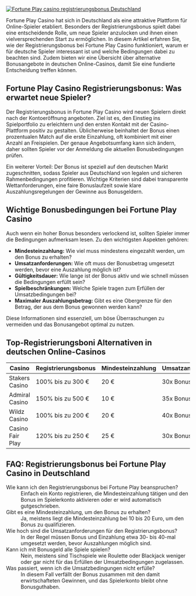 [![Fortune Play casino registrierungsbonus Deutschland](https://123-caf.pages.dev/gitsignup.png)](https://vrmoo.ru/Bt82HjjY)

<p>Fortune Play Casino hat sich in Deutschland als eine attraktive Plattform für Online-Spieler etabliert. Besonders der Registrierungsbonus spielt dabei eine entscheidende Rolle, um neue Spieler anzulocken und ihnen einen vielversprechenden Start zu ermöglichen. In diesem Artikel erfahren Sie, wie der Registrierungsbonus bei Fortune Play Casino funktioniert, warum er für deutsche Spieler interessant ist und welche Bedingungen dabei zu beachten sind. Zudem bieten wir eine Übersicht über alternative Bonusangebote in deutschen Online-Casinos, damit Sie eine fundierte Entscheidung treffen können.</p>  <h2>Fortune Play Casino Registrierungsbonus: Was erwartet neue Spieler?</h2> <p>Der Registrierungsbonus in Fortune Play Casino wird neuen Spielern direkt nach der Kontoeröffnung angeboten. Ziel ist es, den Einstieg ins Spielportfolio zu erleichtern und den ersten Kontakt mit der Casino-Plattform positiv zu gestalten. Üblicherweise beinhaltet der Bonus einen prozentualen Match auf die erste Einzahlung, oft kombiniert mit einer Anzahl an Freispielen. Der genaue Angebotsumfang kann sich ändern, daher sollten Spieler vor der Anmeldung die aktuellen Bonusbedingungen prüfen.</p> <p>Ein weiterer Vorteil: Der Bonus ist speziell auf den deutschen Markt zugeschnitten, sodass Spieler aus Deutschland von legalen und sicheren Rahmenbedingungen profitieren. Wichtige Kriterien sind dabei transparente Wettanforderungen, eine faire Bonuslaufzeit sowie klare Auszahlungsregelungen der Gewinne aus Bonusgeldern.</p>  <h2>Wichtige Bonusbedingungen bei Fortune Play Casino</h2> <p>Auch wenn ein hoher Bonus besonders verlockend ist, sollten Spieler immer die Bedingungen aufmerksam lesen. Zu den wichtigsten Aspekten gehören:</p> <ul>   <li><strong>Mindesteinzahlung:</strong> Wie viel muss mindestens eingezahlt werden, um den Bonus zu erhalten?</li>   <li><strong>Umsatzanforderungen:</strong> Wie oft muss der Bonusbetrag umgesetzt werden, bevor eine Auszahlung möglich ist?</li>   <li><strong>Gültigkeitsdauer:</strong> Wie lange ist der Bonus aktiv und wie schnell müssen die Bedingungen erfüllt sein?</li>   <li><strong>Spielbeschränkungen:</strong> Welche Spiele tragen zum Erfüllen der Umsatzbedingungen bei?</li>   <li><strong>Maximaler Auszahlungsbetrag:</strong> Gibt es eine Obergrenze für den Betrag, der aus dem Bonus gewonnen werden kann?</li> </ul> <p>Diese Informationen sind essenziell, um böse Überraschungen zu vermeiden und das Bonusangebot optimal zu nutzen.</p>  <h2>Top-Registrierungsboni Alternativen in deutschen Online-Casinos</h2> <table>   <thead>     <tr>       <th>Casino</th>       <th>Registrierungsbonus</th>       <th>Mindesteinzahlung</th>       <th>Umsatzanforderung</th>       <th>Freispiele</th>     </tr>   </thead>   <tbody>     <tr>       <td>Stakers Casino</td>       <td>100% bis zu 300 €</td>       <td>20 €</td>       <td>30x Bonus</td>       <td>50</td>     </tr>     <tr>       <td>Admiral Casino</td>       <td>150% bis zu 500 €</td>       <td>10 €</td>       <td>35x Bonus</td>       <td>30</td>     </tr>     <tr>       <td>Wildz Casino</td>       <td>100% bis zu 200 €</td>       <td>20 €</td>       <td>40x Bonus</td>       <td>25</td>     </tr>     <tr>       <td>Casino Fair Play</td>       <td>120% bis zu 250 €</td>       <td>25 €</td>       <td>30x Bonus</td>       <td>40</td>     </tr>   </tbody> </table>  <h2>FAQ: Registrierungsbonus bei Fortune Play Casino in Deutschland</h2> <dl>   <dt>Wie kann ich den Registrierungsbonus bei Fortune Play beanspruchen?</dt>   <dd>Einfach ein Konto registrieren, die Mindesteinzahlung tätigen und den Bonus im Spielerkonto aktivieren oder er wird automatisch gutgeschrieben.</dd>    <dt>Gibt es eine Mindesteinzahlung, um den Bonus zu erhalten?</dt>   <dd>Ja, meistens liegt die Mindesteinzahlung bei 10 bis 20 Euro, um den Bonus zu qualifizieren.</dd>    <dt>Wie hoch sind die Umsatzanforderungen für den Registrierungsbonus?</dt>   <dd>In der Regel müssen Bonus und Einzahlung etwa 30- bis 40-mal umgesetzt werden, bevor Auszahlungen möglich sind.</dd>    <dt>Kann ich mit Bonusgeld alle Spiele spielen?</dt>   <dd>Nein, meistens sind Tischspiele wie Roulette oder Blackjack weniger oder gar nicht für das Erfüllen der Umsatzbedingungen zugelassen.</dd>    <dt>Was passiert, wenn ich die Umsatzbedingungen nicht erfülle?</dt>   <dd>In diesem Fall verfällt der Bonus zusammen mit den damit erwirtschafteten Gewinnen, und das Spielerkonto bleibt ohne Bonusguthaben.</dd> </dl>